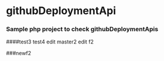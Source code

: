# githubDeploymentApi
### Sample php project to check githubDeploymentApis



####test3
test4
edit master2
edit f2

###newf2

